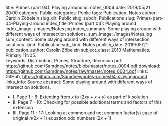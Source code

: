 title:      		Primes (part 04): Playing around
id:                 notes_0004
date:       		2019/05/21 20:00
category:		    Public
categories:		    Public
tags:       		Publication, Notes
author:     		Carolin Zöbelein
slug_dir:           Public
slug_subdir:        Publications
slug:       		Primes-part-04-Playing-around
index_title:		Primes (part 04): Playing around
index_image:        /images/Notes.jpg
index_summary:		Some playing around with different ways of intersection solutions.
sum_image:			/images/Notes.jpg
sum_content:		Some playing around with different ways of intersection solutions.
kind:               Publication
sub_kind:           Notes
publish_date:       2019/05/21
publication_author: Carolin Zöbelein
subject_class:      2010 Mathematics. Primary 11N05.	
keywords:           Distribution, Primes, Structure, Recursion
pdf:                https://github.com/Samdney/notes/blob/master/notes_0004.pdf
download:           https://github.com/Samdney/notes/raw/master/notes_0004.pdf
links:              GitHub, https://github.com/Samdney/notes-primes04-playingaround
links_info:         Source
abstract:           Some playing around with different ways of intersection solutions.


* I. Page 1 - 6: Extenting from $x$ to $\left(2xy + x + y\right)$ as part of k solution 
* II. Page 7 - 10: Checking for possible additional terms and factors of this extension
* III. Page 11 - 17: Looking at common and not common factor(s) case of original $n\left(2x + 1\right)$ equation odd numbers $\left(2x + 1\right)$

